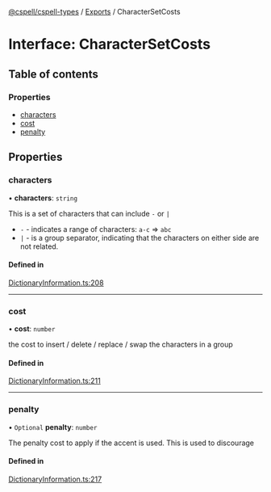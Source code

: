 [@cspell/cspell-types](../README.md) / [Exports](../modules.md) / CharacterSetCosts

# Interface: CharacterSetCosts

## Table of contents

### Properties

- [characters](CharacterSetCosts.md#characters)
- [cost](CharacterSetCosts.md#cost)
- [penalty](CharacterSetCosts.md#penalty)

## Properties

### characters

• **characters**: `string`

This is a set of characters that can include `-` or `|`
- `-` - indicates a range of characters: `a-c` => `abc`
- `|` - is a group separator, indicating that the characters on either side
   are not related.

#### Defined in

[DictionaryInformation.ts:208](https://github.com/streetsidesoftware/cspell/blob/51d5a71/packages/cspell-types/src/DictionaryInformation.ts#L208)

___

### cost

• **cost**: `number`

the cost to insert / delete / replace / swap the characters in a group

#### Defined in

[DictionaryInformation.ts:211](https://github.com/streetsidesoftware/cspell/blob/51d5a71/packages/cspell-types/src/DictionaryInformation.ts#L211)

___

### penalty

• `Optional` **penalty**: `number`

The penalty cost to apply if the accent is used.
This is used to discourage

#### Defined in

[DictionaryInformation.ts:217](https://github.com/streetsidesoftware/cspell/blob/51d5a71/packages/cspell-types/src/DictionaryInformation.ts#L217)
